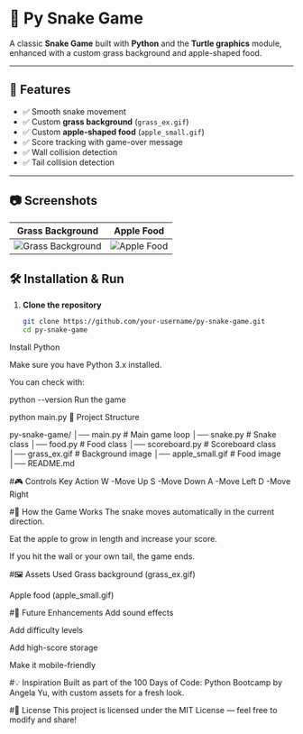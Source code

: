 # 🐍 Py Snake Game

A classic **Snake Game** built with **Python** and the **Turtle graphics** module, enhanced with a custom grass background and apple-shaped food.

---

## 🎯 Features

- ✅ Smooth snake movement  
- ✅ Custom **grass background** (`grass_ex.gif`)  
- ✅ Custom **apple-shaped food** (`apple_small.gif`)  
- ✅ Score tracking with game-over message  
- ✅ Wall collision detection  
- ✅ Tail collision detection  

---

## 📷 Screenshots

| Grass Background                         | Apple Food                            |
|------------------------------------------|---------------------------------------|
| ![Grass Background](assets/grass_ex.gif) | ![Apple Food](assets/apple_small.gif) |


## 🛠️ Installation & Run

1. **Clone the repository**
   ```bash
   git clone https://github.com/your-username/py-snake-game.git
   cd py-snake-game
Install Python

Make sure you have Python 3.x installed.

You can check with:

python --version
Run the game


python main.py
📂 Project Structure

py-snake-game/
│── main.py          # Main game loop
│── snake.py         # Snake class
│── food.py          # Food class
│── scoreboard.py    # Scoreboard class
│── grass_ex.gif     # Background image
│── apple_small.gif  # Food image
│── README.md

#🎮 Controls
Key	Action
W	-Move Up
S	-Move Down
A	-Move Left
D	-Move Right

#📌 How the Game Works
The snake moves automatically in the current direction.

Eat the apple to grow in length and increase your score.

If you hit the wall or your own tail, the game ends.

#🖼️ Assets Used
Grass background (grass_ex.gif)

Apple food (apple_small.gif)

#🚀 Future Enhancements
Add sound effects

Add difficulty levels

Add high-score storage

Make it mobile-friendly

#💡 Inspiration
Built as part of the 100 Days of Code: Python Bootcamp by Angela Yu, with custom assets for a fresh look.

#📜 License
This project is licensed under the MIT License — feel free to modify and share!
